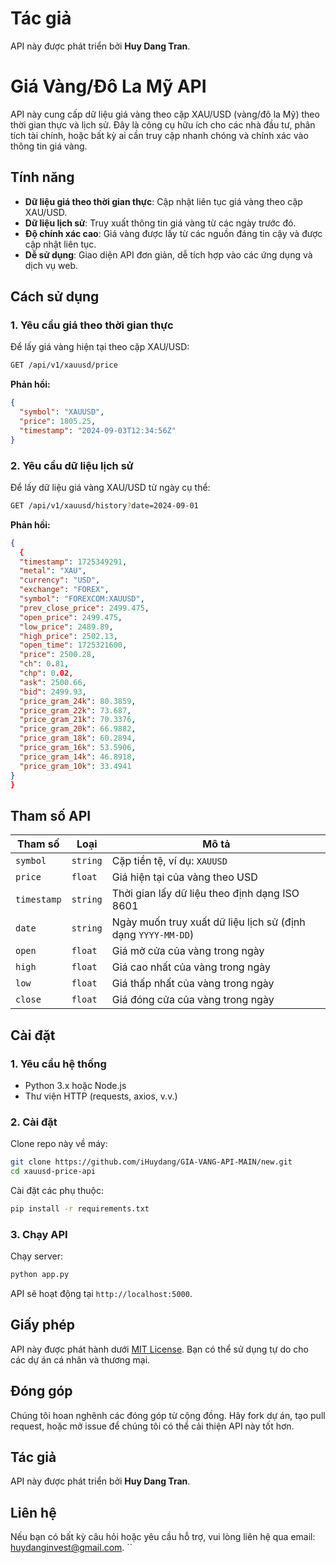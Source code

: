 # Tác giả

API này được phát triển bởi **Huy Dang Tran**.

# Giá Vàng/Đô La Mỹ API

API này cung cấp dữ liệu giá vàng theo cặp XAU/USD (vàng/đô la Mỹ) theo thời gian thực và lịch sử. Đây là công cụ hữu ích cho các nhà đầu tư, phân tích tài chính, hoặc bất kỳ ai cần truy cập nhanh chóng và chính xác vào thông tin giá vàng.

## Tính năng

- **Dữ liệu giá theo thời gian thực**: Cập nhật liên tục giá vàng theo cặp XAU/USD.
- **Dữ liệu lịch sử**: Truy xuất thông tin giá vàng từ các ngày trước đó.
- **Độ chính xác cao**: Giá vàng được lấy từ các nguồn đáng tin cậy và được cập nhật liên tục.
- **Dễ sử dụng**: Giao diện API đơn giản, dễ tích hợp vào các ứng dụng và dịch vụ web.

## Cách sử dụng

### 1. Yêu cầu giá theo thời gian thực

Để lấy giá vàng hiện tại theo cặp XAU/USD:

```bash
GET /api/v1/xauusd/price
```

**Phản hồi:**

```json
{
  "symbol": "XAUUSD",
  "price": 1805.25,
  "timestamp": "2024-09-03T12:34:56Z"
}
```

### 2. Yêu cầu dữ liệu lịch sử

Để lấy dữ liệu giá vàng XAU/USD từ ngày cụ thể:

```bash
GET /api/v1/xauusd/history?date=2024-09-01
```

**Phản hồi:**

```json
{
  {
  "timestamp": 1725349291,
  "metal": "XAU",
  "currency": "USD",
  "exchange": "FOREX",
  "symbol": "FOREXCOM:XAUUSD",
  "prev_close_price": 2499.475,
  "open_price": 2499.475,
  "low_price": 2489.89,
  "high_price": 2502.13,
  "open_time": 1725321600,
  "price": 2500.28,
  "ch": 0.81,
  "chp": 0.02,
  "ask": 2500.66,
  "bid": 2499.93,
  "price_gram_24k": 80.3859,
  "price_gram_22k": 73.687,
  "price_gram_21k": 70.3376,
  "price_gram_20k": 66.9882,
  "price_gram_18k": 60.2894,
  "price_gram_16k": 53.5906,
  "price_gram_14k": 46.8918,
  "price_gram_10k": 33.4941
}
}
```

## Tham số API

| Tham số       | Loại       | Mô tả                                                     |
| ------------- | ---------- | --------------------------------------------------------- |
| `symbol`      | `string`   | Cặp tiền tệ, ví dụ: `XAUUSD`                              |
| `price`       | `float`    | Giá hiện tại của vàng theo USD                            |
| `timestamp`   | `string`   | Thời gian lấy dữ liệu theo định dạng ISO 8601             |
| `date`        | `string`   | Ngày muốn truy xuất dữ liệu lịch sử (định dạng `YYYY-MM-DD`) |
| `open`        | `float`    | Giá mở cửa của vàng trong ngày                            |
| `high`        | `float`    | Giá cao nhất của vàng trong ngày                          |
| `low`         | `float`    | Giá thấp nhất của vàng trong ngày                         |
| `close`       | `float`    | Giá đóng cửa của vàng trong ngày                          |

## Cài đặt

### 1. Yêu cầu hệ thống

- Python 3.x hoặc Node.js
- Thư viện HTTP (requests, axios, v.v.)

### 2. Cài đặt

Clone repo này về máy:

```bash
git clone https://github.com/iHuydang/GIA-VANG-API-MAIN/new.git
cd xauusd-price-api
```

Cài đặt các phụ thuộc:

```bash
pip install -r requirements.txt
```

### 3. Chạy API

Chạy server:

```bash
python app.py
```

API sẽ hoạt động tại `http://localhost:5000`.

## Giấy phép

API này được phát hành dưới [MIT License](LICENSE). Bạn có thể sử dụng tự do cho các dự án cá nhân và thương mại.

## Đóng góp

Chúng tôi hoan nghênh các đóng góp từ cộng đồng. Hãy fork dự án, tạo pull request, hoặc mở issue để chúng tôi có thể cải thiện API này tốt hơn.

## Tác giả

API này được phát triển bởi **Huy Dang Tran**.

## Liên hệ

Nếu bạn có bất kỳ câu hỏi hoặc yêu cầu hỗ trợ, vui lòng liên hệ qua email: [huydanginvest@gmail.com](mailto:huydanginvest@gmail.com).
``
